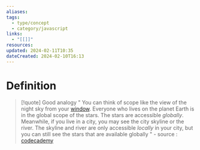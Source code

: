 ```yaml
---
aliases: 
tags:
  - type/concept
  - category/javascript
links:
  - "[[]]"
resources: 
updated: 2024-02-11T10:35
dateCreated: 2024-02-10T16:13
---
```

# Definition
>[!quote] Good analogy
>" You can think of scope like the view of the night sky from your [window](https://www.codecademy.com/resources/docs/javascript/window). Everyone who lives on the planet Earth is in the global scope of the stars. The stars are accessible _globally_. Meanwhile, if you live in a city, you may see the city skyline or the river. The skyline and river are only accessible _locally_ in your city, but you can still see the stars that are available globally "  - source : [codecademy](https://www.codecademy.com)